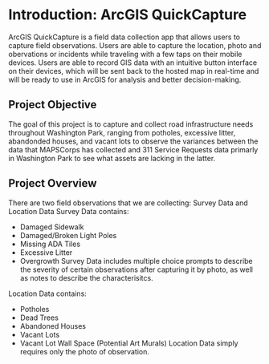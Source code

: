 # Introduction: ArcGIS QuickCapture 
ArcGIS QuickCapture is a field data collection app that allows users to capture field observations. Users are able to capture the location, photo and obervations or incidents while traveling with a few taps on their mobile devices. Users are able to record GIS data with an intuitive button interface on their devices, which will be sent back to the hosted map in real-time and will be ready to use in ArcGIS for analysis and better decision-making.

## Project Objective 
 The goal of this project is to capture and collect road infrastructure needs throughout Washington Park, ranging from potholes, excessive litter, abandonded houses, and vacant lots to observe the variances between the data that MAPSCorps has collected and 311 Service Requests data primarly in Washington Park to see what assets are lacking in the latter.

## Project Overview
There are two field observations that we are collecting: Survey Data and Location Data 
Survey Data contains:
- Damaged Sidewalk
- Damaged/Broken Light Poles
- Missing ADA Tiles
- Excessive Litter
- Overgrowth 
Survey Data includes multiple choice prompts to describe the severity of certain observations after capturing it by photo, as well as notes to describe the characterisitcs. 

Location Data contains:
- Potholes
- Dead Trees
- Abandoned Houses 
- Vacant Lots
- Vacant Lot Wall Space (Potential Art Murals)
Location Data simply requires only the photo of observation. 
